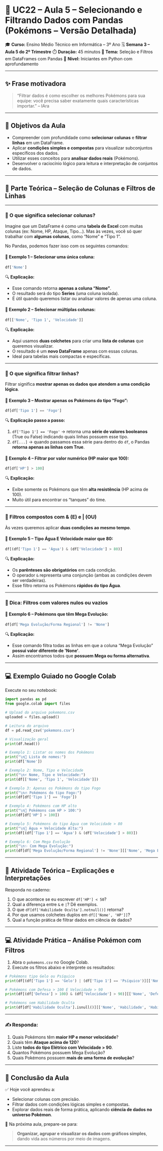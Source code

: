 # 📘 UC22 – Aula 5 – Selecionando e Filtrando Dados com Pandas (Pokémons – Versão Detalhada)

🎓 **Curso:** Ensino Médio Técnico em Informática – 3º Ano
 🗓️ **Semana 3 – Aula 5 do 2º Trimestre**
 ⏱️ **Duração:** 45 minutos
 📍 **Tema:** Seleção e Filtros em DataFrames com Pandas
 🐍 **Nível:** Iniciantes em Python com aprofundamento

------

## ✨ Frase motivadora

> “Filtrar dados é como escolher os melhores Pokémons para sua equipe: você precisa saber exatamente quais características importar.” – IAra

------

## 🎯 Objetivos da Aula

- Compreender com profundidade como **selecionar colunas** e **filtrar linhas** em um DataFrame.
- Aplicar **condições simples e compostas** para visualizar subconjuntos específicos dos dados.
- Utilizar esses conceitos para **analisar dados reais** (Pokémons).
- Desenvolver o raciocínio lógico para leitura e interpretação de conjuntos de dados.

------

## 🧠 Parte Teórica – Seleção de Colunas e Filtros de Linhas

------

### 🔹 O que significa **selecionar colunas**?

Imagine que um DataFrame é como uma **tabela de Excel** com muitas colunas (ex: Nome, HP, Ataque, Tipo...).
 Mas às vezes, você só quer trabalhar com **algumas colunas**, como “Nome” e “Tipo 1”.

No Pandas, podemos fazer isso com os seguintes comandos:

#### 📌 Exemplo 1 – Selecionar uma única coluna:

```python
df['Nome']
```

🔍 **Explicação:**

- Esse comando retorna **apenas a coluna “Nome”**.
- O resultado será do tipo **Series** (uma coluna isolada).
- É útil quando queremos listar ou analisar valores de apenas uma coluna.

#### 📌 Exemplo 2 – Selecionar múltiplas colunas:

```python
df[['Nome', 'Tipo 1', 'Velocidade']]
```

🔍 **Explicação:**

- Aqui usamos **duas colchetes** para criar uma **lista de colunas** que queremos visualizar.
- O resultado é um **novo DataFrame** apenas com essas colunas.
- Ideal para tabelas mais compactas e específicas.

------

### 🔹 O que significa **filtrar linhas**?

Filtrar significa **mostrar apenas os dados que atendem a uma condição lógica**.

#### 📌 Exemplo 3 – Mostrar apenas os Pokémons do tipo “Fogo”:

```python
df[df['Tipo 1'] == 'Fogo']
```

🔍 **Explicação passo a passo:**

1. `df['Tipo 1'] == 'Fogo'` → retorna uma **série de valores booleanos** (True ou False) indicando quais linhas possuem esse tipo.
2. `df[...]` → quando passamos essa série para dentro do `df`, o Pandas **retorna apenas as linhas com True**.

#### 📌 Exemplo 4 – Filtrar por valor numérico (HP maior que 100):

```python
df[df['HP'] > 100]
```

🔍 **Explicação:**

- Exibe somente os Pokémons que têm **alta resistência** (HP acima de 100).
- Muito útil para encontrar os “tanques” do time.

------

### 🔹 Filtros compostos com **&** (E) e **|** (OU)

Às vezes queremos aplicar **duas condições ao mesmo tempo**.

#### 📌 Exemplo 5 – Tipo Água E Velocidade maior que 80:

```python
df[(df['Tipo 1'] == 'Água') & (df['Velocidade'] > 80)]
```

🔍 **Explicação:**

- Os **parênteses são obrigatórios** em cada condição.
- O operador `&` representa uma conjunção (ambas as condições devem ser verdadeiras).
- Esse filtro retorna os Pokémons **rápidos do tipo Água**.

------

### 🔹 Dica: Filtros com valores nulos ou vazios

#### 📌 Exemplo 6 – Pokémons que têm Mega Evolução:

```python
df[df['Mega Evolução/Forma Regional'] != 'None']
```

🔍 **Explicação:**

- Esse comando filtra todas as linhas em que a coluna “Mega Evolução” **possui valor diferente de 'None'**.
- Assim encontramos todos que **possuem Mega ou forma alternativa**.

------

## 💻 Exemplo Guiado no Google Colab

Execute no seu notebook:

```python
import pandas as pd
from google.colab import files

# Upload do arquivo pokemons.csv
uploaded = files.upload()

# Leitura do arquivo
df = pd.read_csv('pokemons.csv')

# Visualização geral
print(df.head())

# Exemplo 1: Listar os nomes dos Pokémons
print("\n🧾 Lista de nomes:")
print(df['Nome'])

# Exemplo 2: Nome, Tipo e Velocidade
print("\n⚡ Nome, Tipo e Velocidade:")
print(df[['Nome', 'Tipo 1', 'Velocidade']])

# Exemplo 3: Apenas os Pokémons do tipo Fogo
print("\n🔥 Pokémons do tipo Fogo:")
print(df[df['Tipo 1'] == 'Fogo'])

# Exemplo 4: Pokémons com HP alto
print("\n💖 Pokémons com HP > 100:")
print(df[df['HP'] > 100])

# Exemplo 5: Pokémons do tipo Água com Velocidade > 80
print("\n🌊 Água + Velocidade Alta:")
print(df[(df['Tipo 1'] == 'Água') & (df['Velocidade'] > 80)])

# Exemplo 6: Com Mega Evolução
print("\n✨ Com Mega Evolução:")
print(df[df['Mega Evolução/Forma Regional'] != 'None'][['Nome', 'Mega Evolução/Forma Regional']])
```

------

## 💬 Atividade Teórica – Explicações e Interpretações

Responda no caderno:

1. O que acontece se eu escrever `df['HP'] < 50`?
2. Qual a diferença entre `&` e `|`? Dê exemplos.
3. O que `df[df['Habilidade Oculta'].notnull()]` retorna?
4. Por que usamos colchetes duplos em `df[['Nome', 'HP']]`?
5. Qual a função prática de filtrar dados em ciência de dados?

------

## 💻 Atividade Prática – Análise Pokémon com Filtros

1. Abra o `pokemons.csv` no Google Colab.
2. Execute os filtros abaixo e interprete os resultados:

```python
# Pokémons tipo Gelo ou Psíquico
print(df[(df['Tipo 1'] == 'Gelo') | (df['Tipo 1'] == 'Psíquico')][['Nome', 'Tipo 1', 'Ataque Especial']])

# Pokémons com Defesa > 100 E Velocidade > 90
print(df[(df['Defesa'] > 100) & (df['Velocidade'] > 90)][['Nome', 'Defesa', 'Velocidade']])

# Pokémons sem Habilidade Oculta
print(df[df['Habilidade Oculta'].isnull()][['Nome', 'Habilidade', 'Habilidade Oculta']])
```

------

### ✍️ Responda:

1. Quais Pokémons têm **maior HP e menor velocidade**?
2. Quais têm **Ataque acima de 120**?
3. Liste **todos do tipo Elétrico com Velocidade > 90**.
4. Quantos Pokémons possuem Mega Evolução?
5. Quais Pokémons possuem **mais de uma forma de evolução**?

------

## 📎 Conclusão da Aula

✅ Hoje você aprendeu a:

- Selecionar colunas com precisão.
- Filtrar dados com condições lógicas simples e compostas.
- Explorar dados reais de forma prática, aplicando **ciência de dados no universo Pokémon**.

📢 Na próxima aula, prepare-se para:

> **Organizar, agrupar e visualizar os dados com gráficos simples**, dando vida aos números por meio de imagens.

------
